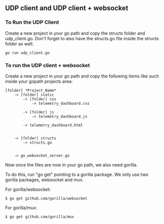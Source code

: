 ## UDP client and UDP client + websocket

### To Run the UDP Client

Create a new project in your go path and copy the structs folder and udp_client.go. Don't forget to also have the structs.go file inside the structs folder as well.

```
go run udp_client.go
```

### To run the UDP client + websocket

Create a new project in your go path and copy the following items like such inside your gopath projects area:

```
[folder] *Project_Name*
    -> [folder] static
        -> [folder] css
            -> telemetry_dashboard.css

        -> [folder] js
            -> telemetry_dashboard.js

        -> telemetry_dashboard.html


    -> [folder] structs
        -> structs.go


    -> go_websocket_server.go
```

Now once the files are now in your go path, we also need gorilla.

To do this, run "go get" pointing to a gorilla package. We only use two gorilla packages, websocket and mux.

For gorilla/websocket:

```
$ go get github.com/gorilla/websocket
```

For gorilla/mux:

```
$ go get github.com/gorilla/mux
```
